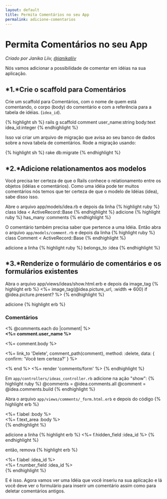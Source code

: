 ```yaml
---
layout: default
title: Permita Comentários no seu App
permalink: adicione-comentarios
---
```

# Permita Comentários no seu App
*Criado por Janika Liiv, [@janikaliiv](https://twitter.com/janikaliiv)*

Nós vamos adicionar a possibilidade de comentar em idéias na sua aplicação.

## *1.*Crie o scaffold para Comentários

Crie um scaffold para Comentários, com o nome de quem está comentando, o corpo (body) do comentário e com a referência para a tabela de idéias. (`idea_id`).

{% highlight sh %}
rails g scaffold comment user_name:string body:text idea_id:integer
{% endhighlight %}

Isso vai criar um arquivo de migração que avisa ao seu banco de dados sobre a nova tabela de comentários. Rode a migração usando:

{% highlight sh %}
rake db:migrate
{% endhighlight %}

## *2.*Adicione relationamentos aos modelos

Você precisa ter certeza de que o Rails conhece o relationamento entre os objetos (idéias e comentários).
Como uma idéia pode ter muitos comentários nós temos que ter certeza de que o modelo de Idéias (idea), sabe disso isso.

Abre o arquivo app/models/idea.rb e depois da linha
{% highlight ruby %}
class Idea < ActiveRecord::Base
{% endhighlight %}
adicione
{% highlight ruby %}
has_many :comments
{% endhighlight %}

O comentário também precisa saber que pertence a uma Idéia. Então abra o arquivo `app/models/comment.rb` e depois da linha
{% highlight ruby %}
class Comment < ActiveRecord::Base
{% endhighlight %}

adicione a linha
{% highlight ruby %}
belongs_to :idea
{% endhighlight %}

## *3.*Renderize o formulário de comentários e os formulários existentes

Abra o arquivo app/views/ideas/show.html.erb e depois da image_tag
{% highlight erb %}
<%= image_tag(@idea.picture_url, :width => 600) if @idea.picture.present? %>
{% endhighlight %}

adicione
{% highlight erb %}
<h3>Comentários</h3>
<% @comments.each do |comment| %>
  <div>
    <strong><%= comment.user_name %></strong>
    <br />
    <p><%= comment.body %></p>
    <p><%= link_to 'Delete', comment_path(comment), method: :delete, data: { confirm: 'Você tem certeza?' } %></p>
  </div>
<% end %>
<%= render 'comments/form' %>
{% endhighlight %}

Em `app/controllers/ideas_controller.rb` adicione na ação "show":
{% highlight ruby %}
@comments = @idea.comments.all
@comment = @idea.comments.build
{% endhighlight %}

Abra o arquivo `app/views/comments/_form.html.erb` e depois do código
{% highlight erb %}
  <div class="field">
    <%= f.label :body %><br />
    <%= f.text_area :body %>
  </div>
{% endhighlight %}

adicione a linha
{% highlight erb %}
<%= f.hidden_field :idea_id %>
{% endhighlight %}

então, remova
{% highlight erb %}
<div class="field">
  <%= f.label :idea_id %><br>
  <%= f.number_field :idea_id %>
</div>
{% endhighlight %}

E é isso. Agora vamos ver uma Idéia que você inseriu na sua aplicação e lá você deve ver o formulário para inserir um comentário assim como para deletar comentários antigos.
